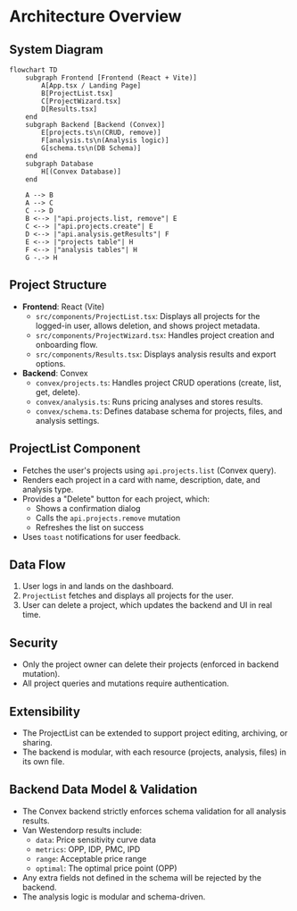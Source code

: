 # Architecture Overview

## System Diagram

```mermaid
flowchart TD
    subgraph Frontend [Frontend (React + Vite)]
        A[App.tsx / Landing Page]
        B[ProjectList.tsx]
        C[ProjectWizard.tsx]
        D[Results.tsx]
    end
    subgraph Backend [Backend (Convex)]
        E[projects.ts\n(CRUD, remove)]
        F[analysis.ts\n(Analysis logic)]
        G[schema.ts\n(DB Schema)]
    end
    subgraph Database
        H[(Convex Database)]
    end

    A --> B
    A --> C
    C --> D
    B <--> |"api.projects.list, remove"| E
    C <--> |"api.projects.create"| E
    D <--> |"api.analysis.getResults"| F
    E <--> |"projects table"| H
    F <--> |"analysis tables"| H
    G -.-> H
```

## Project Structure

- **Frontend**: React (Vite)
  - `src/components/ProjectList.tsx`: Displays all projects for the logged-in user, allows deletion, and shows project metadata.
  - `src/components/ProjectWizard.tsx`: Handles project creation and onboarding flow.
  - `src/components/Results.tsx`: Displays analysis results and export options.
- **Backend**: Convex
  - `convex/projects.ts`: Handles project CRUD operations (create, list, get, delete).
  - `convex/analysis.ts`: Runs pricing analyses and stores results.
  - `convex/schema.ts`: Defines database schema for projects, files, and analysis settings.

## ProjectList Component
- Fetches the user's projects using `api.projects.list` (Convex query).
- Renders each project in a card with name, description, date, and analysis type.
- Provides a "Delete" button for each project, which:
  - Shows a confirmation dialog
  - Calls the `api.projects.remove` mutation
  - Refreshes the list on success
- Uses `toast` notifications for user feedback.

## Data Flow
1. User logs in and lands on the dashboard.
2. `ProjectList` fetches and displays all projects for the user.
3. User can delete a project, which updates the backend and UI in real time.

## Security
- Only the project owner can delete their projects (enforced in backend mutation).
- All project queries and mutations require authentication.

## Extensibility
- The ProjectList can be extended to support project editing, archiving, or sharing.
- The backend is modular, with each resource (projects, analysis, files) in its own file.

## Backend Data Model & Validation
- The Convex backend strictly enforces schema validation for all analysis results.
- Van Westendorp results include:
  - `data`: Price sensitivity curve data
  - `metrics`: OPP, IDP, PMC, IPD
  - `range`: Acceptable price range
  - `optimal`: The optimal price point (OPP)
- Any extra fields not defined in the schema will be rejected by the backend.
- The analysis logic is modular and schema-driven. 